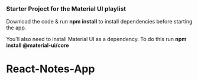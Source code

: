 ### Starter Project for the Material UI playlist

Download the code & run **npm install** to install dependencies before starting the app.

You'll also need to install Material UI as a dependency. To do this run **npm install @material-ui/core**
# React-Notes-App
